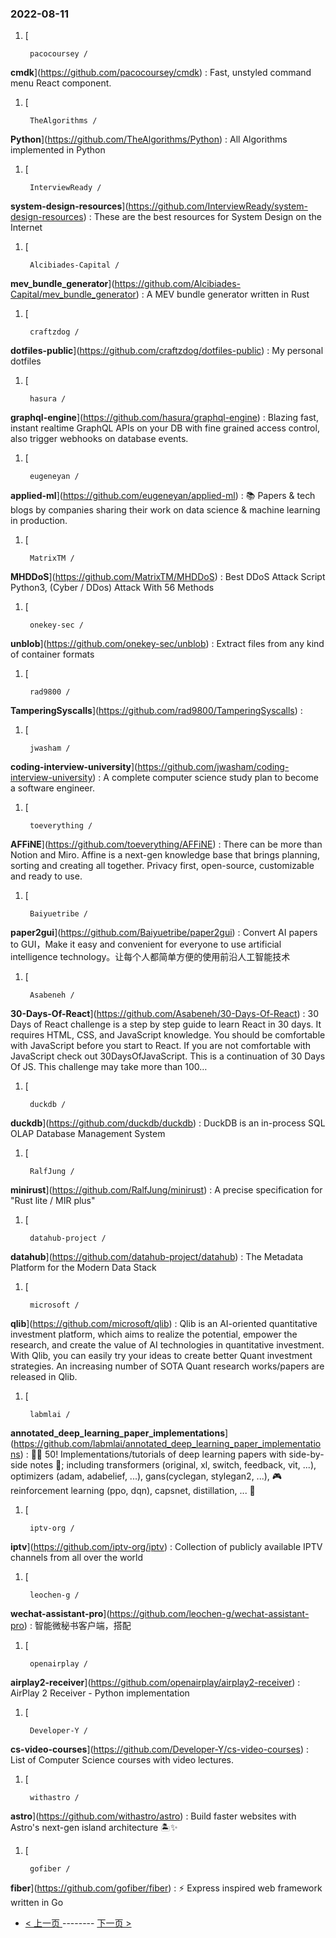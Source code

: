 ### 2022-08-11 
1. [
    

        pacocoursey /
**cmdk**](https://github.com/pacocoursey/cmdk) : Fast, unstyled command menu React component.
1. [
    

        TheAlgorithms /
**Python**](https://github.com/TheAlgorithms/Python) : All Algorithms implemented in Python
1. [
    

        InterviewReady /
**system-design-resources**](https://github.com/InterviewReady/system-design-resources) : These are the best resources for System Design on the Internet
1. [
    

        Alcibiades-Capital /
**mev_bundle_generator**](https://github.com/Alcibiades-Capital/mev_bundle_generator) : A MEV bundle generator written in Rust
1. [
    

        craftzdog /
**dotfiles-public**](https://github.com/craftzdog/dotfiles-public) : My personal dotfiles
1. [
    

        hasura /
**graphql-engine**](https://github.com/hasura/graphql-engine) : Blazing fast, instant realtime GraphQL APIs on your DB with fine grained access control, also trigger webhooks on database events.
1. [
    

        eugeneyan /
**applied-ml**](https://github.com/eugeneyan/applied-ml) : 📚 Papers & tech blogs by companies sharing their work on data science & machine learning in production.
1. [
    

        MatrixTM /
**MHDDoS**](https://github.com/MatrixTM/MHDDoS) : Best DDoS Attack Script Python3, (Cyber / DDos) Attack With 56 Methods
1. [
    

        onekey-sec /
**unblob**](https://github.com/onekey-sec/unblob) : Extract files from any kind of container formats
1. [
    

        rad9800 /
**TamperingSyscalls**](https://github.com/rad9800/TamperingSyscalls) : 
1. [
    

        jwasham /
**coding-interview-university**](https://github.com/jwasham/coding-interview-university) : A complete computer science study plan to become a software engineer.
1. [
    

        toeverything /
**AFFiNE**](https://github.com/toeverything/AFFiNE) : There can be more than Notion and Miro. Affine is a next-gen knowledge base that brings planning, sorting and creating all together. Privacy first, open-source, customizable and ready to use.
1. [
    

        Baiyuetribe /
**paper2gui**](https://github.com/Baiyuetribe/paper2gui) : Convert AI papers to GUI，Make it easy and convenient for everyone to use artificial intelligence technology。让每个人都简单方便的使用前沿人工智能技术
1. [
    

        Asabeneh /
**30-Days-Of-React**](https://github.com/Asabeneh/30-Days-Of-React) : 30 Days of React challenge is a step by step guide to learn React in 30 days. It requires HTML, CSS, and JavaScript knowledge. You should be comfortable with JavaScript before you start to React. If you are not comfortable with JavaScript check out 30DaysOfJavaScript. This is a continuation of 30 Days Of JS. This challenge may take more than 100…
1. [
    

        duckdb /
**duckdb**](https://github.com/duckdb/duckdb) : DuckDB is an in-process SQL OLAP Database Management System
1. [
    

        RalfJung /
**minirust**](https://github.com/RalfJung/minirust) : A precise specification for "Rust lite / MIR plus"
1. [
    

        datahub-project /
**datahub**](https://github.com/datahub-project/datahub) : The Metadata Platform for the Modern Data Stack
1. [
    

        microsoft /
**qlib**](https://github.com/microsoft/qlib) : Qlib is an AI-oriented quantitative investment platform, which aims to realize the potential, empower the research, and create the value of AI technologies in quantitative investment. With Qlib, you can easily try your ideas to create better Quant investment strategies. An increasing number of SOTA Quant research works/papers are released in Qlib.
1. [
    

        labmlai /
**annotated_deep_learning_paper_implementations**](https://github.com/labmlai/annotated_deep_learning_paper_implementations) : 🧑‍🏫 50! Implementations/tutorials of deep learning papers with side-by-side notes 📝; including transformers (original, xl, switch, feedback, vit, ...), optimizers (adam, adabelief, ...), gans(cyclegan, stylegan2, ...), 🎮 reinforcement learning (ppo, dqn), capsnet, distillation, ... 🧠
1. [
    

        iptv-org /
**iptv**](https://github.com/iptv-org/iptv) : Collection of publicly available IPTV channels from all over the world
1. [
    

        leochen-g /
**wechat-assistant-pro**](https://github.com/leochen-g/wechat-assistant-pro) : 智能微秘书客户端，搭配
1. [
    

        openairplay /
**airplay2-receiver**](https://github.com/openairplay/airplay2-receiver) : AirPlay 2 Receiver - Python implementation
1. [
    

        Developer-Y /
**cs-video-courses**](https://github.com/Developer-Y/cs-video-courses) : List of Computer Science courses with video lectures.
1. [
    

        withastro /
**astro**](https://github.com/withastro/astro) : Build faster websites with Astro's next-gen island architecture 🏝✨
1. [
    

        gofiber /
**fiber**](https://github.com/gofiber/fiber) : ⚡️ Express inspired web framework written in Go 

- [ < 上一页 ](https://github.com/able8/github-trending-daily-record/blob/master/2022-08-10.md) -------- [ 下一页 > ](https://github.com/able8/github-trending-daily-record/blob/master/2022-08-12.md)